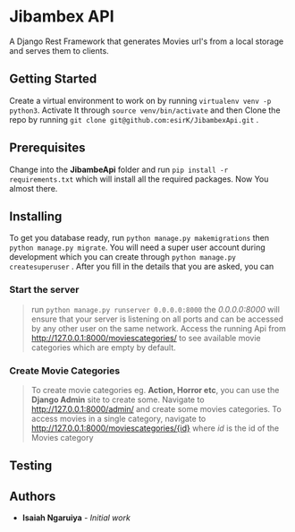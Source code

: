 # Jibambex API
A Django Rest Framework that generates Movies url's from a local storage and serves them to clients.
## Getting Started
Create a virtual environment to work on by running `virtualenv venv -p python3`. Activate It through `source venv/bin/activate` and then
Clone the repo by running `git clone git@github.com:esirK/JibambexApi.git` .

## Prerequisites
Change into the __JibambeApi__ folder and run `pip install -r requirements.txt` which will install all the required packages.
Now You almost there.

## Installing

To get you database ready, run `python manage.py makemigrations` then `python manage.py migrate`. You will need
a super user account during development which you can create through `python manage.py createsuperuser` . After you fill in the details that you are asked,
you can
### Start the server
> run `python manage.py runserver 0.0.0.0:8000` the *0.0.0.0:8000* will ensure that your server is listening on
all ports and can be accessed by any other user on the same network.
Access the running Api from http://127.0.0.1:8000/moviescategories/ to see available movie categories which are empty by default.
### Create Movie Categories
> To create movie categories eg. __Action, Horror etc__, you can use the __Django Admin__  site to create some. Navigate to http://127.0.0.1:8000/admin/ and create some movies categories.
To access movies in a single category, navigate to http://127.0.0.1:8000/moviescategories/{id} where *id* is the id of the Movies category

## Testing

## Authors
* **Isaiah Ngaruiya** - *Initial work*
